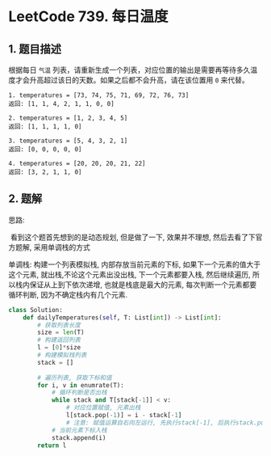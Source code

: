 # LeetCode 739. 每日温度

## 1. 题目描述

根据每日 `气温` 列表，请重新生成一个列表，对应位置的输出是需要再等待多久温度才会升高超过该日的天数。如果之后都不会升高，请在该位置用 `0` 来代替。

```
1. temperatures = [73, 74, 75, 71, 69, 72, 76, 73]
返回: [1, 1, 4, 2, 1, 1, 0, 0]

2. temperatures = [1, 2, 3, 4, 5]
返回: [1, 1, 1, 1, 0]

3. temperatures = [5, 4, 3, 2, 1]
返回: [0, 0, 0, 0, 0]

4. temperatures = [20, 20, 20, 21, 22]
返回: [3, 2, 1, 1, 0]
```

## 2. 题解

思路: 

​	看到这个题首先想到的是动态规划, 但是做了一下, 效果并不理想, 然后去看了下官方题解, 采用单调栈的方式

单调栈: 构建一个列表模拟栈, 内部存放当前元素的下标, 如果下一个元素的值大于这个元素, 就出栈,不论这个元素出没出栈, 下一个元素都要入栈, 然后继续遍历, 所以栈内保证从上到下依次递增, 也就是栈底是最大的元素, 每次判断一个元素都要循环判断, 因为不确定栈内有几个元素.

```python
class Solution:
    def dailyTemperatures(self, T: List[int]) -> List[int]:
    	# 获取列表长度
        size = len(T)
        # 构建返回列表
        l = [0]*size
        # 构建模拟栈列表
        stack = []
        
        # 遍历列表, 获取下标和值
        for i, v in enumrate(T):
            # 循环判断是否出栈
            while stack and T[stack[-1]] < v:
                # 对应位置赋值, 元素出栈
                l[stack.pop(-1)] = i - stack[-1]
            	# 注意: 赋值运算自右向左运行, 先执行stack[-1], 后执行stack.pop(-1)
            # 当前元素下标入栈
            stack.append(i)
        return l
```

